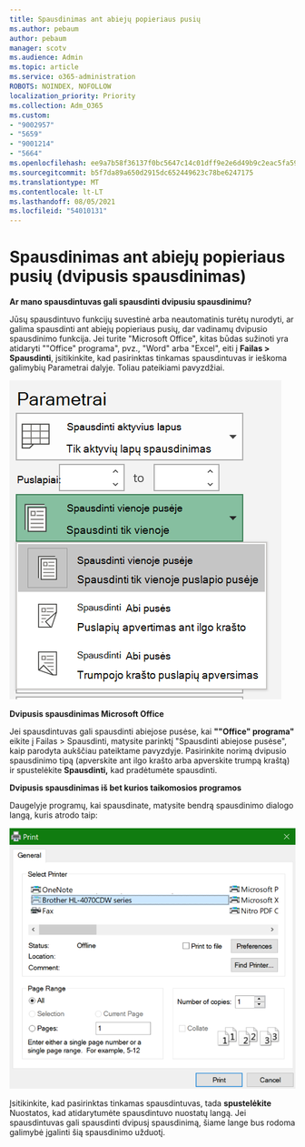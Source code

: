 ```yaml
---
title: Spausdinimas ant abiejų popieriaus pusių
ms.author: pebaum
author: pebaum
manager: scotv
ms.audience: Admin
ms.topic: article
ms.service: o365-administration
ROBOTS: NOINDEX, NOFOLLOW
localization_priority: Priority
ms.collection: Adm_O365
ms.custom:
- "9002957"
- "5659"
- "9001214"
- "5664"
ms.openlocfilehash: ee9a7b58f36137f0bc5647c14c01dff9e2e6d49b9c2eac5fa5996c258fbafbb7
ms.sourcegitcommit: b5f7da89a650d2915dc652449623c78be6247175
ms.translationtype: MT
ms.contentlocale: lt-LT
ms.lasthandoff: 08/05/2021
ms.locfileid: "54010131"
---
```

# <a name="printing-on-both-sides-of-paper-duplex-printing"></a>Spausdinimas ant abiejų popieriaus pusių (dvipusis spausdinimas)

**Ar mano spausdintuvas gali spausdinti dvipusiu spausdinimu?**

Jūsų spausdintuvo funkcijų suvestinė arba neautomatinis turėtų nurodyti, ar galima spausdinti ant abiejų popieriaus pusių, dar vadinamų dvipusio spausdinimo funkcija. Jei turite "Microsoft Office", kitas būdas sužinoti yra atidaryti ""Office" programa", pvz., "Word" arba "Excel", eiti į **Failas > Spausdinti**, įsitikinkite, kad pasirinktas tinkamas spausdintuvas ir ieškoma galimybių Parametrai dalyje. Toliau pateikiami pavyzdžiai. 

![Spausdintuvo parametrai](media/print-settings.png)

**Dvipusis spausdinimas Microsoft Office**

Jei spausdintuvas gali spausdinti abiejose pusėse, kai **""Office" programa"** eikite į Failas > Spausdinti, matysite parinktį "Spausdinti abiejose pusėse", kaip parodyta aukščiau pateiktame pavyzdyje.  Pasirinkite norimą dvipusio spausdinimo tipą (apverskite ant ilgo krašto arba apverskite trumpą kraštą) ir spustelėkite **Spausdinti,** kad pradėtumėte spausdinti.

**Dvipusis spausdinimas iš bet kurios taikomosios programos**

Daugelyje programų, kai spausdinate, matysite bendrą spausdinimo dialogo langą, kuris atrodo taip: 

![Spausdinimo dialogo langas](media/print-dialog.png)

Įsitikinkite, kad pasirinktas tinkamas spausdintuvas, tada **spustelėkite** Nuostatos, kad atidarytumėte spausdintuvo nuostatų langą. Jei spausdintuvas gali spausdinti dvipusį spausdinimą, šiame lange bus rodoma galimybė įgalinti šią spausdinimo užduotį.
